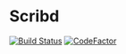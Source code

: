 # Scribd

[![Build Status](https://travis-ci.org/UB-ES-2020/Scribd.svg?branch=main)](https://travis-ci.org/UB-ES-2020/Scribd)
[![CodeFactor](https://www.codefactor.io/repository/github/ub-es-2020/scribd/badge)](https://www.codefactor.io/repository/github/ub-es-2020/scribd)

